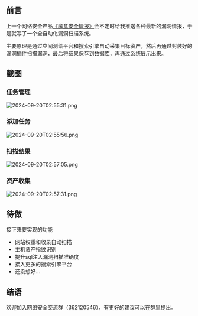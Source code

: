 ## 前言

上一个网络安全产品[《魔盒安全情报》][1]会不定时给我推送各种最新的漏洞情报，于是就写了一个全自动化漏洞扫描系统。

主要原理是通过空间测绘平台和搜索引擎自动采集目标资产，然后再通过封装好的漏洞插件扫描漏洞，最后将结果保存到数据库，再通过系统展示出来。

## 截图

### 任务管理

![2024-09-20T02:55:31.png][2]

### 添加任务

![2024-09-20T02:55:56.png][3]

### 扫描结果

![2024-09-20T02:57:05.png][4]

### 资产收集

![2024-09-20T02:57:31.png][5]

## 待做

接下来要实现的功能

- 网站权重和收录自动扫描
- 主机资产指纹识别
- 提升sql注入漏洞扫描准确度
- 接入更多的搜索引擎平台
- 还没想好...

## 结语

欢迎加入网络安全交流群（362120546），有更好的建议可以在群里提出。



  [1]: https://mgb.abyssdawn.com/
  [2]: https://blog.abyssdawn.com/usr/uploads/2024/09/1449035049.png
  [3]: https://blog.abyssdawn.com/usr/uploads/2024/09/99209105.png
  [4]: https://blog.abyssdawn.com/usr/uploads/2024/09/523025612.png
  [5]: https://blog.abyssdawn.com/usr/uploads/2024/09/4081570194.png
